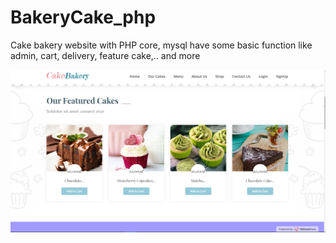 # BakeryCake_php
Cake bakery website with PHP core, mysql  have some basic function like admin, cart, delivery, feature cake,.. and more

<img src ="img/client1.png"/>

